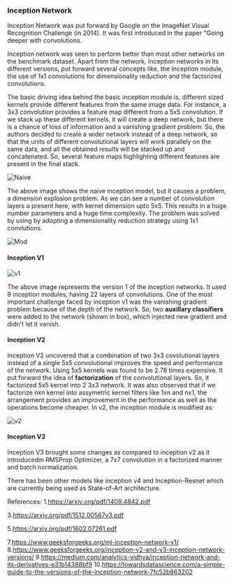 ### Inception Network

Inception Network was put forward by Google on the ImageNet Visual Recognition Challenge (in 2014). It was first introduced in the paper "Going deeper with convolutions. 

Inception network was seen to perform better than most other networks on the benchmark dataset. Apart from the network, Inception networks in its different versions, put forward several concepts like, the Inception module, the use of 1x1 convolutions for dimensionality reduction and the factorized convolutions.

The basic driving idea behind the basic inception module is, different sized kernels provide different features from the same image data. For instance, a 3x3 convolution provides a feature map different from a 5x5 convolution. If we stack up these different kernels, it will create a deep network, but there is a chance of loss of information and a vanishing gradient problem. So, the authors decided to create a wider network instead of a deep network, so that the units of different convolutional layers will work parallely on the same data, and all the obtained results will be stacked up and concatenated. So, several feature maps highlighting different features are present in the final stack.

![Naive](https://miro.medium.com/max/770/1*DKjGRDd_lJeUfVlY50ojOA.png)

The above image shows the naive inception model, but it causes a problem, a dimension explosion problem. As we can see a number of convolution layers a present here, with kernel dimension upto 5x5. This results in a huge number parameters and a huge time complexity. The problem was solved by using by adopting a dimensionality reduction strategy using 1x1 convlutions.

![Mod](https://miro.medium.com/max/770/1*U_McJnp7Fnif-lw9iIC5Bw.png)

#### Inception V1

![v1](https://miro.medium.com/max/770/1*uW81y16b-ptBDV8SIT1beQ.png)

The above image represents the version 1 of the inception networks. It used 9 inception modules, having 22 layers of convolutions. One of the most important challenge faced by inception v1 was the vanishing gradient problem because of the depth of the network. So, two **auxillary classifiers** were added to the network (shown in box), which injected new gradient and didn't let it vanish.

#### Inception V2

Inception V2 uncovered that a combination of two 3x3 covolutional layers instead of a single 5x5 convolutional improves the speed and performance of the network. Using 5x5 kernels was found to be 2.78 times expensive. It put forward the idea of **factorization** of the convolutional layers. So, it factorized 5x5 kernel into 2 3x3 network. It was also observed that if we factorize nxn kernel into assymetric kernel filters like 1xn and nx1, the arrangement provides an improvement in the performance as well as the operations become cheaper. In v2, the inception module is modified as:

![v2](https://miro.medium.com/max/633/1*DVXTxBwe_KUvpEs3ZXXFbg.png)

#### Inception V3

Inception V3 brought some changes as compared to inception v2 as it introducedm RMSProp Optimizer, a 7x7 convolution in a factorized manner and batch normalization.

There has been other models like inception v4 and Inception-Resnet which are currently being used as State-of-Art architecture.

References:
1.https://arxiv.org/pdf/1409.4842.pdf

3.https://arxiv.org/pdf/1512.00567v3.pdf

5.https://arxiv.org/pdf/1602.07261.pdf

7.https://www.geeksforgeeks.org/ml-inception-network-v1/
8.https://www.geeksforgeeks.org/inception-v2-and-v3-inception-network-versions/
9.https://medium.com/analytics-vidhya/inception-network-and-its-derivatives-e31b14388bf9
10.https://towardsdatascience.com/a-simple-guide-to-the-versions-of-the-inception-network-7fc52b863202



